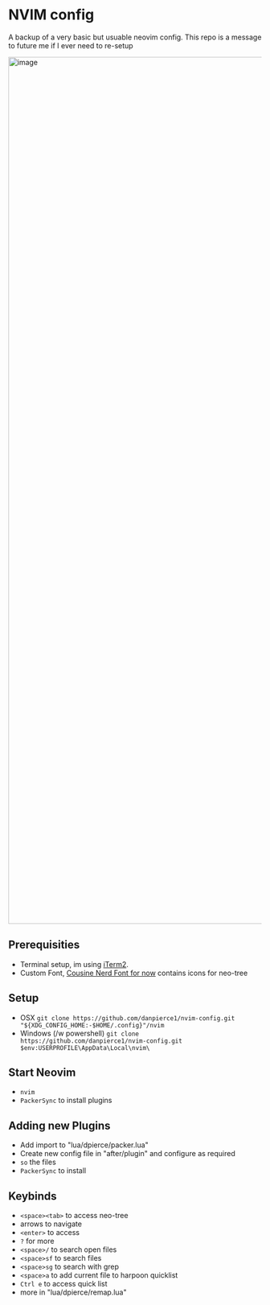 # NVIM config
A backup of a very basic but usuable neovim config.
This repo is a message to future me if I ever need to re-setup

<img width="1724" alt="image" src="https://github.com/danpierce1/nvim-config/assets/4040112/23fb1e79-33b4-478d-b900-7cc8fdfadf2c">


## Prerequisities
- Terminal setup, im using [iTerm2](https://iterm2.com/downloads.html).
- Custom Font, [Cousine Nerd Font for now](https://github.com/ryanoasis/nerd-fonts/releases/download/v3.1.1/Cousine.zip) contains icons for neo-tree

## Setup
- OSX
`git clone https://github.com/danpierce1/nvim-config.git "${XDG_CONFIG_HOME:-$HOME/.config}"/nvim`
- Windows (/w powershell)
`git clone https://github.com/danpierce1/nvim-config.git $env:USERPROFILE\AppData\Local\nvim\`

## Start Neovim
- `nvim`
- `PackerSync` to install plugins

## Adding new Plugins
- Add import to "lua/dpierce/packer.lua"
- Create new config file in "after/plugin" and configure as required
- `so` the files
- `PackerSync` to install

## Keybinds
- `<space><tab>` to access neo-tree
- arrows to navigate
- `<enter>` to access
- `?` for more
- `<space>/` to search open files
- `<space>sf` to search files
- `<space>sg` to search with grep
- `<space>a` to add current file to harpoon quicklist
- `Ctrl e` to access quick list
- more in "lua/dpierce/remap.lua"
